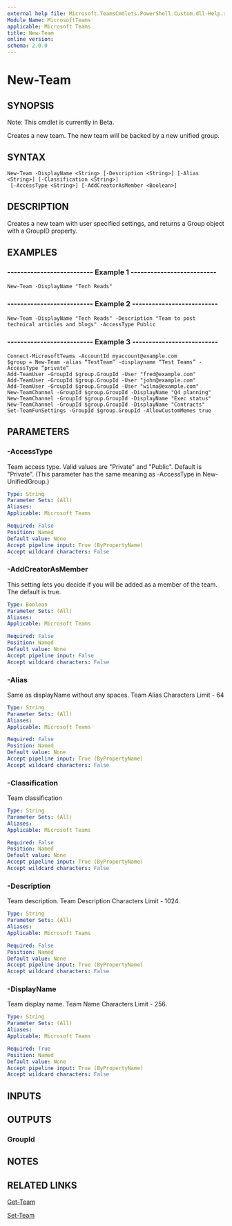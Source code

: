 ```yaml
---
external help file: Microsoft.TeamsCmdlets.PowerShell.Custom.dll-Help.xml
Module Name: MicrosoftTeams
applicable: Microsoft Teams
title: New-Team
online version: 
schema: 2.0.0
---
```


# New-Team

## SYNOPSIS
Note: This cmdlet is currently in Beta.

Creates a new team.
The new team will be backed by a new unified group.

## SYNTAX

```
New-Team -DisplayName <String> [-Description <String>] [-Alias <String>] [-Classification <String>]
 [-AccessType <String>] [-AddCreatorAsMember <Boolean>]
```

## DESCRIPTION
Creates a new team with user specified settings, and returns a Group object with a GroupID property.

## EXAMPLES

### --------------------------  Example 1  --------------------------
```
New-Team -DisplayName "Tech Reads"
```

### --------------------------  Example 2  --------------------------
```
New-Team -DisplayName "Tech Reads" -Description "Team to post technical articles and blogs" -AccessType Public
```
### --------------------------  Example 3  --------------------------
```
Connect-MicrosoftTeams -AccountId myaccount@example.com
$group = New-Team -alias “TestTeam” -displayname “Test Teams” -AccessType “private”
Add-TeamUser -GroupId $group.GroupId -User "fred@example.com"
Add-TeamUser -GroupId $group.GroupId -User "john@example.com"
Add-TeamUser -GroupId $group.GroupId -User "wilma@example.com"
New-TeamChannel -GroupId $group.GroupId -DisplayName "Q4 planning"
New-TeamChannel -GroupId $group.GroupId -DisplayName "Exec status"
New-TeamChannel -GroupId $group.GroupId -DisplayName "Contracts"
Set-TeamFunSettings -GroupId $group.GroupId -AllowCustomMemes true
```

## PARAMETERS

### -AccessType
Team access type.
Valid values are "Private" and "Public".
Default is "Private".
(This parameter has the same meaning as -AccessType in New-UnifiedGroup.)

```yaml
Type: String
Parameter Sets: (All)
Aliases:
Applicable: Microsoft Teams

Required: False
Position: Named
Default value: None
Accept pipeline input: True (ByPropertyName)
Accept wildcard characters: False
```

### -AddCreatorAsMember
This setting lets you decide if you will be added as a member of the team. 
The default is true.

```yaml
Type: Boolean
Parameter Sets: (All)
Aliases:
Applicable: Microsoft Teams

Required: False
Position: Named
Default value: None
Accept pipeline input: False
Accept wildcard characters: False
```

### -Alias
Same as displayName without any spaces.
Team Alias Characters Limit - 64

```yaml
Type: String
Parameter Sets: (All)
Aliases:
Applicable: Microsoft Teams

Required: False
Position: Named
Default value: None
Accept pipeline input: True (ByPropertyName)
Accept wildcard characters: False
```

### -Classification
Team classification

```yaml
Type: String
Parameter Sets: (All)
Aliases:
Applicable: Microsoft Teams

Required: False
Position: Named
Default value: None
Accept pipeline input: True (ByPropertyName)
Accept wildcard characters: False
```

### -Description
Team description.
Team Description Characters Limit - 1024.

```yaml
Type: String
Parameter Sets: (All)
Aliases:
Applicable: Microsoft Teams

Required: False
Position: Named
Default value: None
Accept pipeline input: True (ByPropertyName)
Accept wildcard characters: False
```

### -DisplayName
Team display name.
Team Name Characters Limit - 256.

```yaml
Type: String
Parameter Sets: (All)
Aliases:
Applicable: Microsoft Teams

Required: True
Position: Named
Default value: None
Accept pipeline input: True (ByPropertyName)
Accept wildcard characters: False
```

## INPUTS

## OUTPUTS

### GroupId

## NOTES

## RELATED LINKS

[Get-Team](Get-Team.md)

[Set-Team](Set-Team.md)